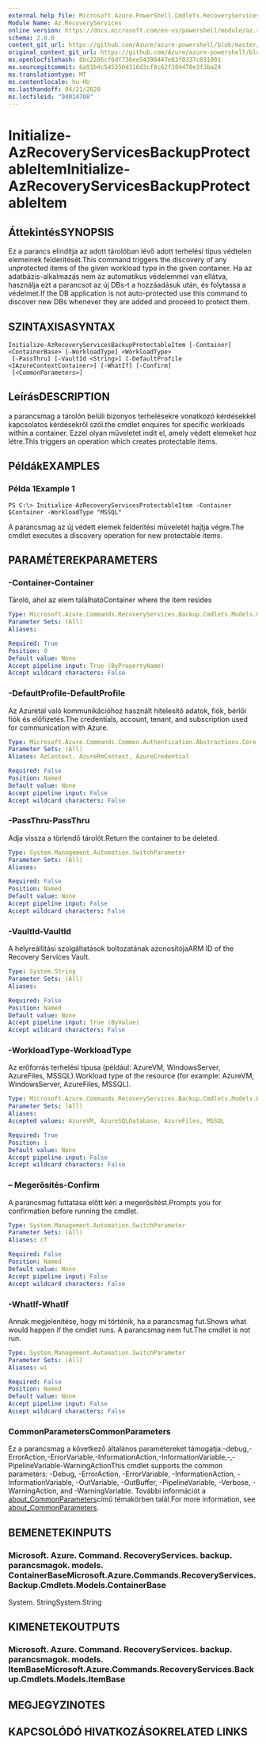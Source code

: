 ```yaml
---
external help file: Microsoft.Azure.PowerShell.Cmdlets.RecoveryServices.Backup.dll-Help.xml
Module Name: Az.RecoveryServices
online version: https://docs.microsoft.com/en-us/powershell/module/az.recoveryservices/initialize-azrecoveryservicesbackupprotectableitem
schema: 2.0.0
content_git_url: https://github.com/Azure/azure-powershell/blob/master/src/RecoveryServices/RecoveryServices/help/Initialize-AzRecoveryServicesBackupProtectableItem.md
original_content_git_url: https://github.com/Azure/azure-powershell/blob/master/src/RecoveryServices/RecoveryServices/help/Initialize-AzRecoveryServicesBackupProtectableItem.md
ms.openlocfilehash: 8bc2286cf6df736ee54390447e83f0337c031001
ms.sourcegitcommit: 6a91b4c545350d316d3cf8c62f384478e3f3ba24
ms.translationtype: MT
ms.contentlocale: hu-HU
ms.lasthandoff: 04/21/2020
ms.locfileid: "94014708"
---
```

# <span data-ttu-id="68d08-101">Initialize-AzRecoveryServicesBackupProtectableItem</span><span class="sxs-lookup"><span data-stu-id="68d08-101">Initialize-AzRecoveryServicesBackupProtectableItem</span></span>

## <span data-ttu-id="68d08-102">Áttekintés</span><span class="sxs-lookup"><span data-stu-id="68d08-102">SYNOPSIS</span></span>
<span data-ttu-id="68d08-103">Ez a parancs elindítja az adott tárolóban lévő adott terhelési típus védtelen elemeinek felderítését.</span><span class="sxs-lookup"><span data-stu-id="68d08-103">This command triggers the discovery of any unprotected items of the given workload type in the given container.</span></span> <span data-ttu-id="68d08-104">Ha az adatbázis-alkalmazás nem az automatikus védelemmel van ellátva, használja ezt a parancsot az új DBs-t a hozzáadásuk után, és folytassa a védelmet.</span><span class="sxs-lookup"><span data-stu-id="68d08-104">If the DB application is not auto-protected use this command to discover new DBs whenever they are added and proceed to protect them.</span></span>

## <span data-ttu-id="68d08-105">SZINTAXISA</span><span class="sxs-lookup"><span data-stu-id="68d08-105">SYNTAX</span></span>

```
Initialize-AzRecoveryServicesBackupProtectableItem [-Container] <ContainerBase> [-WorkloadType] <WorkloadType>
 [-PassThru] [-VaultId <String>] [-DefaultProfile <IAzureContextContainer>] [-WhatIf] [-Confirm]
 [<CommonParameters>]
```

## <span data-ttu-id="68d08-106">Leírás</span><span class="sxs-lookup"><span data-stu-id="68d08-106">DESCRIPTION</span></span>
<span data-ttu-id="68d08-107">a parancsmag a tárolón belüli bizonyos terhelésekre vonatkozó kérdésekkel kapcsolatos kérdésekről szól.</span><span class="sxs-lookup"><span data-stu-id="68d08-107">the cmdlet enquires for specific workloads within a container.</span></span> <span data-ttu-id="68d08-108">Ezzel olyan műveletet indít el, amely védett elemeket hoz létre.</span><span class="sxs-lookup"><span data-stu-id="68d08-108">This triggers an operation which creates protectable items.</span></span>

## <span data-ttu-id="68d08-109">Példák</span><span class="sxs-lookup"><span data-stu-id="68d08-109">EXAMPLES</span></span>

### <span data-ttu-id="68d08-110">Példa 1</span><span class="sxs-lookup"><span data-stu-id="68d08-110">Example 1</span></span>
```
PS C:\> Initialize-AzRecoveryServicesProtectableItem -Container $Container -WorkloadType "MSSQL"
```

<span data-ttu-id="68d08-111">A parancsmag az új védett elemek felderítési műveletét hajtja végre.</span><span class="sxs-lookup"><span data-stu-id="68d08-111">The cmdlet executes a discovery operation for new protectable items.</span></span>

## <span data-ttu-id="68d08-112">PARAMÉTEREK</span><span class="sxs-lookup"><span data-stu-id="68d08-112">PARAMETERS</span></span>

### <span data-ttu-id="68d08-113">-Container</span><span class="sxs-lookup"><span data-stu-id="68d08-113">-Container</span></span>
<span data-ttu-id="68d08-114">Tároló, ahol az elem található</span><span class="sxs-lookup"><span data-stu-id="68d08-114">Container where the item resides</span></span>

```yaml
Type: Microsoft.Azure.Commands.RecoveryServices.Backup.Cmdlets.Models.ContainerBase
Parameter Sets: (All)
Aliases:

Required: True
Position: 0
Default value: None
Accept pipeline input: True (ByPropertyName)
Accept wildcard characters: False
```

### <span data-ttu-id="68d08-115">-DefaultProfile</span><span class="sxs-lookup"><span data-stu-id="68d08-115">-DefaultProfile</span></span>
<span data-ttu-id="68d08-116">Az Azuretal való kommunikációhoz használt hitelesítő adatok, fiók, bérlői fiók és előfizetés.</span><span class="sxs-lookup"><span data-stu-id="68d08-116">The credentials, account, tenant, and subscription used for communication with Azure.</span></span>

```yaml
Type: Microsoft.Azure.Commands.Common.Authentication.Abstractions.Core.IAzureContextContainer
Parameter Sets: (All)
Aliases: AzContext, AzureRmContext, AzureCredential

Required: False
Position: Named
Default value: None
Accept pipeline input: False
Accept wildcard characters: False
```

### <span data-ttu-id="68d08-117">-PassThru</span><span class="sxs-lookup"><span data-stu-id="68d08-117">-PassThru</span></span>
<span data-ttu-id="68d08-118">Adja vissza a törlendő tárolót.</span><span class="sxs-lookup"><span data-stu-id="68d08-118">Return the container to be deleted.</span></span>

```yaml
Type: System.Management.Automation.SwitchParameter
Parameter Sets: (All)
Aliases:

Required: False
Position: Named
Default value: None
Accept pipeline input: False
Accept wildcard characters: False
```

### <span data-ttu-id="68d08-119">-VaultId</span><span class="sxs-lookup"><span data-stu-id="68d08-119">-VaultId</span></span>
<span data-ttu-id="68d08-120">A helyreállítási szolgáltatások boltozatának azonosítója</span><span class="sxs-lookup"><span data-stu-id="68d08-120">ARM ID of the Recovery Services Vault.</span></span>

```yaml
Type: System.String
Parameter Sets: (All)
Aliases:

Required: False
Position: Named
Default value: None
Accept pipeline input: True (ByValue)
Accept wildcard characters: False
```

### <span data-ttu-id="68d08-121">-WorkloadType</span><span class="sxs-lookup"><span data-stu-id="68d08-121">-WorkloadType</span></span>
<span data-ttu-id="68d08-122">Az erőforrás terhelési típusa (például: AzureVM, WindowsServer, AzureFiles, MSSQL).</span><span class="sxs-lookup"><span data-stu-id="68d08-122">Workload type of the resource (for example: AzureVM, WindowsServer, AzureFiles, MSSQL).</span></span>

```yaml
Type: Microsoft.Azure.Commands.RecoveryServices.Backup.Cmdlets.Models.WorkloadType
Parameter Sets: (All)
Aliases:
Accepted values: AzureVM, AzureSQLDatabase, AzureFiles, MSSQL

Required: True
Position: 1
Default value: None
Accept pipeline input: False
Accept wildcard characters: False
```

### <span data-ttu-id="68d08-123">– Megerősítés</span><span class="sxs-lookup"><span data-stu-id="68d08-123">-Confirm</span></span>
<span data-ttu-id="68d08-124">A parancsmag futtatása előtt kéri a megerősítést.</span><span class="sxs-lookup"><span data-stu-id="68d08-124">Prompts you for confirmation before running the cmdlet.</span></span>

```yaml
Type: System.Management.Automation.SwitchParameter
Parameter Sets: (All)
Aliases: cf

Required: False
Position: Named
Default value: None
Accept pipeline input: False
Accept wildcard characters: False
```

### <span data-ttu-id="68d08-125">-WhatIf</span><span class="sxs-lookup"><span data-stu-id="68d08-125">-WhatIf</span></span>
<span data-ttu-id="68d08-126">Annak megjelenítése, hogy mi történik, ha a parancsmag fut.</span><span class="sxs-lookup"><span data-stu-id="68d08-126">Shows what would happen if the cmdlet runs.</span></span> <span data-ttu-id="68d08-127">A parancsmag nem fut.</span><span class="sxs-lookup"><span data-stu-id="68d08-127">The cmdlet is not run.</span></span>

```yaml
Type: System.Management.Automation.SwitchParameter
Parameter Sets: (All)
Aliases: wi

Required: False
Position: Named
Default value: None
Accept pipeline input: False
Accept wildcard characters: False
```

### <span data-ttu-id="68d08-128">CommonParameters</span><span class="sxs-lookup"><span data-stu-id="68d08-128">CommonParameters</span></span>
<span data-ttu-id="68d08-129">Ez a parancsmag a következő általános paramétereket támogatja:-debug,-ErrorAction,-ErrorVariable,-InformationAction,-InformationVariable,-,-PipelineVariable-WarningAction</span><span class="sxs-lookup"><span data-stu-id="68d08-129">This cmdlet supports the common parameters: -Debug, -ErrorAction, -ErrorVariable, -InformationAction, -InformationVariable, -OutVariable, -OutBuffer, -PipelineVariable, -Verbose, -WarningAction, and -WarningVariable.</span></span> <span data-ttu-id="68d08-130">További információt a [about_CommonParameters](http://go.microsoft.com/fwlink/?LinkID=113216)című témakörben talál.</span><span class="sxs-lookup"><span data-stu-id="68d08-130">For more information, see [about_CommonParameters](http://go.microsoft.com/fwlink/?LinkID=113216).</span></span>

## <span data-ttu-id="68d08-131">BEMENETEK</span><span class="sxs-lookup"><span data-stu-id="68d08-131">INPUTS</span></span>

### <span data-ttu-id="68d08-132">Microsoft. Azure. Command. RecoveryServices. backup. parancsmagok. models. ContainerBase</span><span class="sxs-lookup"><span data-stu-id="68d08-132">Microsoft.Azure.Commands.RecoveryServices.Backup.Cmdlets.Models.ContainerBase</span></span>
<span data-ttu-id="68d08-133">System. String</span><span class="sxs-lookup"><span data-stu-id="68d08-133">System.String</span></span>

## <span data-ttu-id="68d08-134">KIMENETEK</span><span class="sxs-lookup"><span data-stu-id="68d08-134">OUTPUTS</span></span>

### <span data-ttu-id="68d08-135">Microsoft. Azure. Command. RecoveryServices. backup. parancsmagok. models. ItemBase</span><span class="sxs-lookup"><span data-stu-id="68d08-135">Microsoft.Azure.Commands.RecoveryServices.Backup.Cmdlets.Models.ItemBase</span></span>

## <span data-ttu-id="68d08-136">MEGJEGYZI</span><span class="sxs-lookup"><span data-stu-id="68d08-136">NOTES</span></span>

## <span data-ttu-id="68d08-137">KAPCSOLÓDÓ HIVATKOZÁSOK</span><span class="sxs-lookup"><span data-stu-id="68d08-137">RELATED LINKS</span></span>
